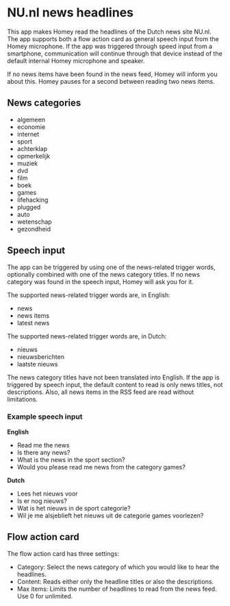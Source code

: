 # NU.nl news headlines

This app makes Homey read the headlines of the Dutch news site NU.nl.
The app supports both a flow action card as general speech input from the Homey microphone. If the app was triggered through speed input from a smartphone, communication will continue through that device instead of the default internal Homey microphone and speaker.

If no news items have been found in the news feed, Homey will inform you about this.
Homey pauses for a second between reading two news items.

## News categories

- algemeen
- economie
- internet
- sport
- achterklap
- opmerkelijk
- muziek
- dvd
- film
- boek
- games
- lifehacking
- plugged
- auto
- wetenschap
- gezondheid

## Speech input

The app can be triggered by using one of the news-related trigger words, optionally combined with one of the news category titles.
If no news category was found in the speech input, Homey will ask you for it.

The supported news-related trigger words are, in English:
- news
- news items
- latest news

The supported news-related trigger words are, in Dutch:
- nieuws
- nieuwsberichten
- laatste nieuws

The news category titles have not been translated into English.
If the app is triggered by speech input, the default content to read is only news titles, not descriptions. Also, all news items in the RSS feed are read without limitations.

### Example speech input

**English**
- Read me the news
- Is there any news?
- What is the news in the sport section?
- Would you please read me news from the category games?

**Dutch**
- Lees het nieuws voor
- Is er nog nieuws?
- Wat is het nieuws in de sport categorie?
- Wil je me alsjeblieft het nieuws uit de categorie games voorlezen?

## Flow action card

The flow action card has three settings:

- Category: Select the news category of which you would like to hear the headlines.
- Content: Reads either only the headline titles or also the descriptions.
- Max items: Limits the number of headlines to read from the news feed. Use 0 for unlimited.
